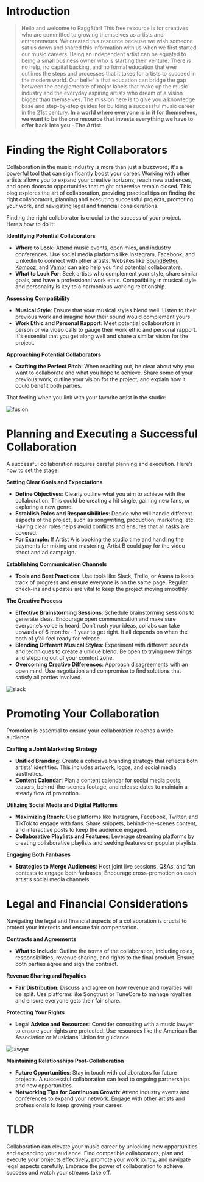 <script lang='ts'>
  import BlogPageTemplate from '$lib/components/blog/BlogPageTemplate.svelte';
  import type { BlogCardProps } from '$lib/managers/BlogManager';
  import { ASSETS_PATH } from '$lib/managers/BlogManager';
  import { orderedBlogPosts } from '$lib/managers/BlogManager';
  import { page } from '$app/stores';

  const blogPostInfo: BlogCardProps = orderedBlogPosts.find((post) => post.slug === $page.route.id?.split('/')[3]);
  const assetsUrl = `${ASSETS_PATH}/${blogPostInfo.image}`;

  const gif1 = `${assetsUrl}/gif1.gif`;
  const gif2 = `${assetsUrl}/gif2.gif`;
  const gif3 = `${assetsUrl}/gif3.gif`;
</script>

<BlogPageTemplate
  title={blogPostInfo.title}
  subtitle={blogPostInfo.subtitle}
  published_date={blogPostInfo.date_published}
  coverImg={blogPostInfo.image}>

# Introduction
> Hello and welcome to RaggStar! This free resource is for creatives who are committed to growing themselves as artists and entrepreneurs. We created this resource because we wish someone sat us down and shared this information with us when we first started our music careers. Being an independent artist can be equated to being a small business owner who is starting their venture. There is no help, no capital backing, and no formal education that ever outlines the steps and processes that it takes for artists to succeed in the modern world. Our belief is that education can bridge the gap between the conglomerate of major labels that make up the music industry and the everyday aspiring artists who dream of a vision bigger than themselves. The mission here is to give you a knowledge base and step-by-step guides for building a successful music career in the 21st century. **In a world where everyone is in it for themselves, we want to be the one resource that invests everything we have to offer back into you - The Artist.**

# Finding the Right Collaborators

Collaboration in the music industry is more than just a buzzword; it's a powerful tool that can significantly boost your career. Working with other artists allows you to expand your creative horizons, reach new audiences, and open doors to opportunities that might otherwise remain closed. This blog explores the art of collaboration, providing practical tips on finding the right collaborators, planning and executing successful projects, promoting your work, and navigating legal and financial considerations.

Finding the right collaborator is crucial to the success of your project. Here’s how to do it:

**Identifying Potential Collaborators**



* **Where to Look**: Attend music events, open mics, and industry conferences. Use social media platforms like Instagram, Facebook, and LinkedIn to connect with other artists. Websites like [SoundBetter](https://soundbetter.com/), [Kompoz](https://www.kompoz.com/), and [Vampr](https://vampr.me/) can also help you find potential collaborators.
* **What to Look For**: Seek artists who complement your style, share similar goals, and have a professional work ethic. Compatibility in musical style and personality is key to a harmonious working relationship.

**Assessing Compatibility**



* **Musical Style**: Ensure that your musical styles blend well. Listen to their previous work and imagine how their sound would complement yours.
* **Work Ethic and Personal Rapport**: Meet potential collaborators in person or via video calls to gauge their work ethic and personal rapport. It's essential that you get along well and share a similar vision for the project.

**Approaching Potential Collaborators**



* **Crafting the Perfect Pitch**: When reaching out, be clear about why you want to collaborate and what you hope to achieve. Share some of your previous work, outline your vision for the project, and explain how it could benefit both parties.

That feeling when you link with your favorite artist in the studio:

![fusion]({gif1})

# Planning and Executing a Successful Collaboration

A successful collaboration requires careful planning and execution. Here’s how to set the stage:

**Setting Clear Goals and Expectations**



* **Define Objectives**: Clearly outline what you aim to achieve with the collaboration. This could be creating a hit single, gaining new fans, or exploring a new genre.
* **Establish Roles and Responsibilities**: Decide who will handle different aspects of the project, such as songwriting, production, marketing, etc. Having clear roles helps avoid conflicts and ensures that all tasks are covered.
* **For Example:** If Artist A is booking the studio time and handling the payments for mixing and mastering, Artist B could pay for the video shoot and ad campaign.

**Establishing Communication Channels**



* **Tools and Best Practices**: Use tools like Slack, Trello, or Asana to keep track of progress and ensure everyone is on the same page. Regular check-ins and updates are vital to keep the project moving smoothly.

**The Creative Process**



* **Effective Brainstorming Sessions**: Schedule brainstorming sessions to generate ideas. Encourage open communication and make sure everyone’s voice is heard. Don’t rush your ideas, collabs can take upwards of 6 months - 1 year to get right. It all depends on when the both of y’all feel ready for release.
* **Blending Different Musical Styles**: Experiment with different sounds and techniques to create a unique blend. Be open to trying new things and stepping out of your comfort zone.
* **Overcoming Creative Differences**: Approach disagreements with an open mind. Use negotiation and compromise to find solutions that satisfy all parties involved.

![slack]({gif2})


# Promoting Your Collaboration

Promotion is essential to ensure your collaboration reaches a wide audience.

**Crafting a Joint Marketing Strategy**



* **Unified Branding**: Create a cohesive branding strategy that reflects both artists' identities. This includes artwork, logos, and social media aesthetics.
* **Content Calendar**: Plan a content calendar for social media posts, teasers, behind-the-scenes footage, and release dates to maintain a steady flow of promotion.

**Utilizing Social Media and Digital Platforms**



* **Maximizing Reach**: Use platforms like Instagram, Facebook, Twitter, and TikTok to engage with fans. Share snippets, behind-the-scenes content, and interactive posts to keep the audience engaged.
* **Collaborative Playlists and Features**: Leverage streaming platforms by creating collaborative playlists and seeking features on popular playlists.

**Engaging Both Fanbases**



* **Strategies to Merge Audiences**: Host joint live sessions, Q&As, and fan contests to engage both fanbases. Encourage cross-promotion on each artist’s social media channels.


# Legal and Financial Considerations

Navigating the legal and financial aspects of a collaboration is crucial to protect your interests and ensure fair compensation.

**Contracts and Agreements**



* **What to Include**: Outline the terms of the collaboration, including roles, responsibilities, revenue sharing, and rights to the final product. Ensure both parties agree and sign the contract.

**Revenue Sharing and Royalties**



* **Fair Distribution**: Discuss and agree on how revenue and royalties will be split. Use platforms like Songtrust or TuneCore to manage royalties and ensure everyone gets their fair share.

**Protecting Your Rights**



* **Legal Advice and Resources**: Consider consulting with a music lawyer to ensure your rights are protected. Use resources like the American Bar Association or Musicians’ Union for guidance.

![lawyer]({gif3})

**Maintaining Relationships Post-Collaboration**



* **Future Opportunities**: Stay in touch with collaborators for future projects. A successful collaboration can lead to ongoing partnerships and new opportunities.
* **Networking Tips for Continuous Growth**: Attend industry events and conferences to expand your network. Engage with other artists and professionals to keep growing your career.


# TLDR

Collaboration can elevate your music career by unlocking new opportunities and expanding your audience. Find compatible collaborators, plan and execute your projects effectively, promote your work jointly, and navigate legal aspects carefully. Embrace the power of collaboration to achieve success and watch your streams take off.


</BlogPageTemplate>
